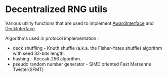 # Decentralized RNG utils

Various utility functions that are used to implement [AwardInterface](../award_interface/README.md) and [DeckInterface](../deck_interface/README.md)  

Algorithms used in protocol implementation :
* deck shuffling - Knuth shuffle (a.k.a. the Fisher-Yates shuffle) algorithm with seed 32-bits length.
* hashing - Keccak-256 algorithm.
* pseudo random number generator -  SIMD oriented Fast Mersenne Twister(SFMT)
